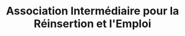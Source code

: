 ---
title: "Association Intermédiaire pour la Réinsertion et l'Emploi"
url: /die/association-intermediaire-pour-la-reinsertion-et-lemploi/
shop: outils
---